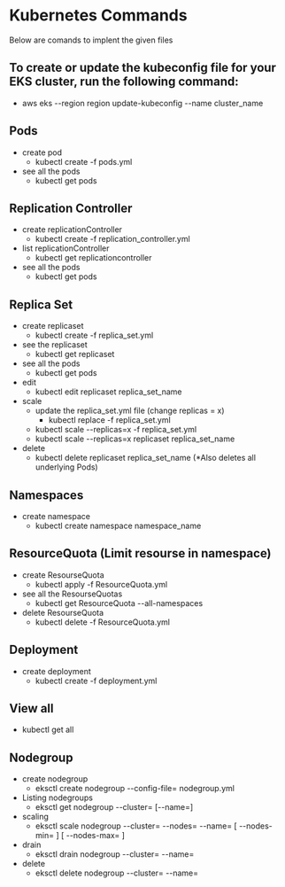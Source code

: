 # Kubernetes Commands
 Below are comands to implent the given files

## To create or update the kubeconfig file for your EKS cluster, run the following command:
   * aws eks --region region update-kubeconfig --name cluster_name


## Pods
* create pod
  * kubectl create -f pods.yml
* see all the pods
  * kubectl get pods
 
 
## Replication Controller
* create replicationController
  * kubectl create -f replication_controller.yml
* list replicationController
  * kubectl get replicationcontroller
* see all the pods
  * kubectl get pods
  
  
## Replica Set
* create replicaset
  * kubectl create -f replica_set.yml
* see the replicaset
  * kubectl get replicaset
* see all the pods
  * kubectl get pods
* edit
  * kubectl edit replicaset replica_set_name
* scale
  * update the replica_set.yml file (change replicas = x)
    * kubectl replace -f replica_set.yml
  * kubectl scale --replicas=x -f replica_set.yml
  * kubectl scale --replicas=x replicaset replica_set_name
* delete
  * kubectl delete replicaset replica_set_name (*Also deletes all underlying Pods)
 
## Namespaces
* create namespace
  * kubectl create namespace namespace_name
  
## ResourceQuota (Limit resourse in namespace)
* create ResourseQuota
  *  kubectl apply -f ResourceQuota.yml
* see all the ResourseQuotas
  *  kubectl get ResourceQuota --all-namespaces
* delete ResourseQuota
  *  kubectl delete -f ResourceQuota.yml

  

## Deployment
* create deployment
  * kubectl create -f deployment.yml
  
## View all
* kubectl get all 

## Nodegroup
* create nodegroup
  * eksctl create nodegroup --config-file= nodegroup.yml
* Listing nodegroups
  * eksctl get nodegroup --cluster=<clusterName> [--name=<nodegroupName>]
* scaling
  * eksctl scale nodegroup --cluster=<clusterName> --nodes=<desiredCount> --name=<nodegroupName> [ --nodes-min=<minSize> ] [ --nodes-max=<maxSize> ]
* drain
  * eksctl drain nodegroup --cluster=<clusterName> --name=<nodegroupName>
* delete
  * eksctl delete nodegroup --cluster=<clusterName> --name=<nodegroupName>
